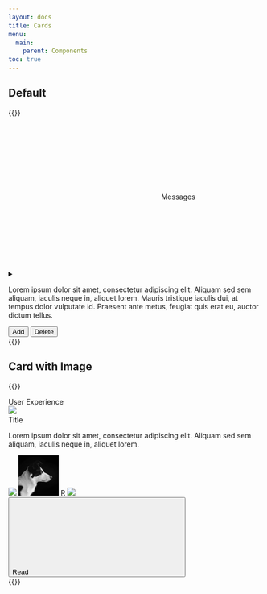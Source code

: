 ```yaml
---
layout: docs
title: Cards
menu:
  main:
    parent: Components
toc: true
---
```


## Default
{{<example>}}
<div class="row">
  <div class="col-md-8">
    <div class="card">
      <div class="card-header">
        <div class="card-title">
          <svg class="icon icon-big"><use xlink:href="/assets/icons/feather.svg#inbox"/></svg>
          Messages
        </div>
        <details class="dropdown">
          <summary>
            <svg class="icon">
              <use xlink:href="/assets/icons/feather.svg#more-vertical"/>
            </svg>
          </summary>
          <ul class="dropdown-menu">
            <li><a class="dropdown-item" href="#">First item</a></li>
            <li><a class="dropdown-item" href="#">Second item</a></li>
            <li><a class="dropdown-item" href="#">Third item</a></li>
          </ul>
        </details>
      </div>
      <div class="card-body">
        <p>
          Lorem ipsum dolor sit amet, consectetur adipiscing elit. Aliquam sed sem aliquam, iaculis neque in, aliquet lorem. Mauris tristique iaculis dui, at tempus dolor vulputate id. Praesent ante metus, feugiat quis erat eu, auctor dictum tellus.
        </p>
      </div>
      <div class="card-footer">
        <button class="btn">Add</button>
        <button class="btn btn-error">Delete</button>
      </div>
    </div>
  </div>
</div>
{{</example>}}


## Card with Image
{{<example>}}
<div class="row">
  <div class="col-md-8">
    <div class="card">
      <div class="tag tag-absolute">
        User Experience
      </div>
      <img src="/assets/img/card-img.svg">
      <div class="card-header">
        <div class="card-title">Title</div>
      </div>
      <div class="card-body">
        <p>
          Lorem ipsum dolor sit amet, consectetur adipiscing elit. Aliquam sed sem aliquam, iaculis neque in, aliquet lorem.
        </p>
      </div>
      <div class="card-footer">
        <div class="avatar-group">
          <span class="avatar avatar-small">
            <img src="/assets/img/avatar-01.jpeg">
          </span>
          <span class="avatar avatar-small">
            <img src="/assets/img/avatar.jpeg">
          </span>
          <span class="avatar avatar-small">R</span>
          <span class="avatar avatar-small">
            <img src="/assets/img/avatar-02.jpeg">
          </span>
        </div>
        <button class="btn">Read <svg class="icon"><use xlink:href="/assets/icons/feather.svg#plus"/></svg></button>
      </div>
    </div>
  </div>
</div>
{{</example>}}
